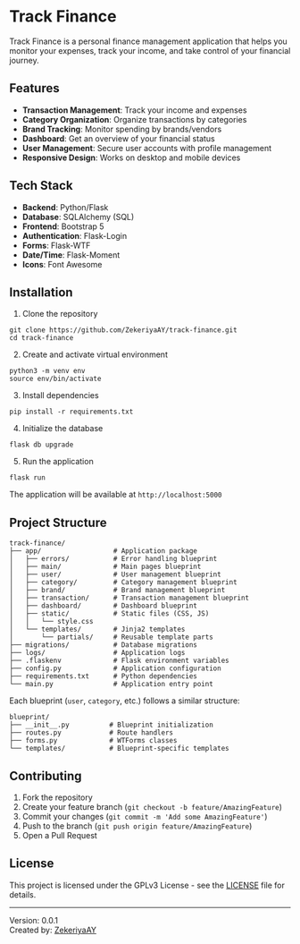 # Track Finance

Track Finance is a personal finance management application that helps you monitor your expenses, track your income, and take control of your financial journey.

## Features

- **Transaction Management**: Track your income and expenses
- **Category Organization**: Organize transactions by categories
- **Brand Tracking**: Monitor spending by brands/vendors
- **Dashboard**: Get an overview of your financial status
- **User Management**: Secure user accounts with profile management
- **Responsive Design**: Works on desktop and mobile devices

## Tech Stack

- **Backend**: Python/Flask
- **Database**: SQLAlchemy (SQL)
- **Frontend**: Bootstrap 5
- **Authentication**: Flask-Login
- **Forms**: Flask-WTF
- **Date/Time**: Flask-Moment
- **Icons**: Font Awesome

## Installation

1. Clone the repository

```shell
git clone https://github.com/ZekeriyaAY/track-finance.git
cd track-finance
```

2. Create and activate virtual environment

```shell
python3 -m venv env
source env/bin/activate
```

3. Install dependencies

```shell
pip install -r requirements.txt
```

4. Initialize the database

```shell
flask db upgrade
```

5. Run the application

```shell
flask run
```

The application will be available at `http://localhost:5000`

## Project Structure

```
track-finance/
├── app/                  # Application package
│   ├── errors/           # Error handling blueprint
│   ├── main/             # Main pages blueprint
│   ├── user/             # User management blueprint
│   ├── category/         # Category management blueprint
│   ├── brand/            # Brand management blueprint
│   ├── transaction/      # Transaction management blueprint
│   ├── dashboard/        # Dashboard blueprint
│   ├── static/           # Static files (CSS, JS)
│   │   └── style.css
│   └── templates/        # Jinja2 templates
│       └── partials/     # Reusable template parts
├── migrations/           # Database migrations
├── logs/                 # Application logs
├── .flaskenv             # Flask environment variables
├── config.py             # Application configuration
├── requirements.txt      # Python dependencies
└── main.py               # Application entry point
```

Each blueprint (`user`, `category`, etc.) follows a similar structure:

```
blueprint/
├── __init__.py          # Blueprint initialization
├── routes.py            # Route handlers
├── forms.py             # WTForms classes
└── templates/           # Blueprint-specific templates
```

## Contributing

1. Fork the repository
2. Create your feature branch (`git checkout -b feature/AmazingFeature`)
3. Commit your changes (`git commit -m 'Add some AmazingFeature'`)
4. Push to the branch (`git push origin feature/AmazingFeature`)
5. Open a Pull Request

## License

This project is licensed under the GPLv3 License - see the [LICENSE](LICENSE) file for details.

---

Version: 0.0.1  
Created by: [ZekeriyaAY](https://github.com/ZekeriyaAY)
